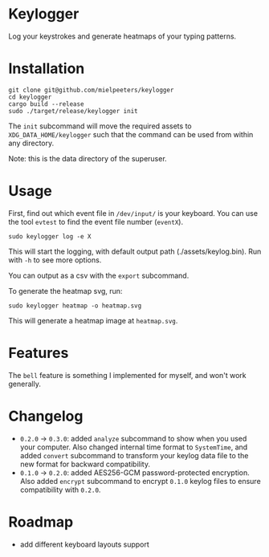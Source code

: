 # Keylogger

Log your keystrokes and generate heatmaps of your typing patterns.



# Installation

```shell
git clone git@github.com/mielpeeters/keylogger
cd keylogger
cargo build --release
sudo ./target/release/keylogger init
```
The `init` subcommand will move the required assets to `XDG_DATA_HOME/keylogger` such that the 
command can be used from within any directory.

Note: this is the data directory of the superuser.

# Usage

First, find out which event file in `/dev/input/` is your keyboard. 
You can use the tool `evtest` to find the event file number (`eventX`).

```shell
sudo keylogger log -e X
```
This will start the logging, with default output path (./assets/keylog.bin). Run with `-h` to see more options.


You can output as a csv with the `export` subcommand.


To generate the heatmap svg, run:
```shell
sudo keylogger heatmap -o heatmap.svg
```
This will generate a heatmap image at `heatmap.svg`.

# Features

The `bell` feature is something I implemented for myself, and won't work generally.

# Changelog 
- `0.2.0` -> `0.3.0`: added `analyze` subcommand to show when you used your computer. Also changed internal time format to `SystemTime`, and added `convert` subcommand to transform your keylog data file to the new format for backward compatibility.
- `0.1.0` -> `0.2.0`: added AES256-GCM password-protected encryption. Also added `encrypt` subcommand to encrypt `0.1.0` keylog files to ensure compatibility with `0.2.0`.

# Roadmap

- add different keyboard layouts support
